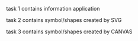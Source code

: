 
task 1 contains information application

task 2 contains symbol/shapes created by SVG

task 3 contains symbol/shapes created by CANVAS
